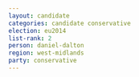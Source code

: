 ```yaml
---
layout: candidate
categories: candidate conservative
election: eu2014
list-rank: 2
person: daniel-dalton
region: west-midlands
party: conservative
---
```

